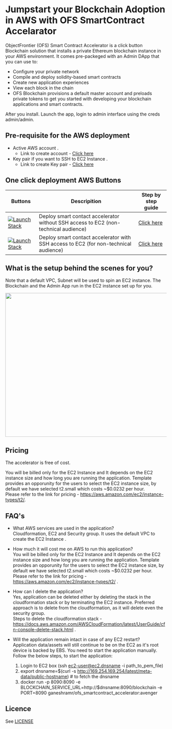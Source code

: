 # Jumpstart your Blockchain Adoption in AWS with OFS SmartContract Accelarator

ObjectFrontier (OFS) Smart Contract Accelerator is a click button Blockchain solution that installs a private Ethereum blockchain instance in your AWS environment. It comes pre-packeged with an Admin DApp that you can use to:

- Configure your private network
- Compile and deploy solidity-based smart contracts
- Create new application experiences
- View each block in the chain
- OFS Blockchain provisions a default master account and preloads private tokens to get you started with developing your blockchain applications and smart contracts.

After you install. Launch the app, login to admin interface using the creds admin/admin.

## Pre-requisite for the AWS deployment
- Active AWS account .  
    - Link to create account - <a href="https://aws.amazon.com/premiumsupport/knowledge-center/create-and-activate-aws-account/" target="_blank">Click here</a> 
- Key pair if you want to SSH to EC2 Instance . 
    - Link to create Key pair - <a href="https://docs.aws.amazon.com/AWSEC2/latest/UserGuide/ec2-key-pairs.html" target="_blank"> Click here</a>
    
## One click deployment AWS Buttons

| Buttons    | Descripition | Step by step guide | 
| ------------- | ------------- |------------- |
| <a href="https://console.aws.amazon.com/cloudformation/home?region=us-east-1#/stacks/new?stackName=BCAccelerator&amp;templateURL=https://s3.amazonaws.com/bcacclerator-deployment/oneclickdeployment.json" target="_blank"><span class="inlinemediaobject"><img alt="Launch Stack" src="https://docs.aws.amazon.com/AWSCloudFormation/latest/UserGuide/images/cloudformation-launch-stack-button.png"></a>  | Deploy smart contact accelerator without SSH access to EC2 (non-technical audience)  | <a href="https://s3.amazonaws.com/bcacclerator-deployment/Smartcontract-Accelerator+deployment+guide.pdf" target="_blank"> Click here</a> |
| <a href="https://console.aws.amazon.com/cloudformation/home?region=us-east-1#/stacks/new?stackName=BCAccelerator&amp;templateURL=https://s3.amazonaws.com/bcacclerator-deployment/oneclickdeployment-ssh.json" target="_blank"><span class="inlinemediaobject"><img alt="Launch Stack" src="https://docs.aws.amazon.com/AWSCloudFormation/latest/UserGuide/images/cloudformation-launch-stack-button.png"></a>  | Deploy smart contact accelerator with SSH access to EC2 (for non-technical audience) | <a href="https://s3.amazonaws.com/bcacclerator-deployment/Smartcontract-Accelerator+deployment+guide.pdf" target="_blank"> Click here</a> |



## What is the setup behind the scenes for you?

Note that a default VPC, Subnet will be used to spin an EC2 instance. The Blockchain and the Admin App run in the EC2 instance set up for you.

<img src="https://github.com/objectfrontiergit/smart-contract-accelerator/blob/master/aws/images/AWS.svg" width="750" height="450" />

## Pricing

The accelerator is free of cost. 

You will be billed only for the EC2 Instance and It depends on the EC2 instance size and how long you are running the application. Template provides an opporunity for the users to select the EC2 instance size, by default we have selected t2.small which costs ~$0.0232 per hour.  
Please refer to the link for pricing - https://aws.amazon.com/ec2/instance-types/t2/.

## FAQ's  
  
- What AWS services are used in the application?  
Cloudformation, EC2 and Security group. It uses the default VPC to create the EC2 Instance . 
  
- How much it will cost me on AWS to run this application?  
You will be billed only for the EC2 Instance and It depends on the EC2 instance size and how long you are running the application. Template provides an opporunity for the users to select the EC2 instance size, by default we have selected t2.small which costs ~$0.0232 per hour.  
Please refer to the link for pricing - https://aws.amazon.com/ec2/instance-types/t2/ . 
  
- How can I delete the application?  
Yes, application can be deleted either by deleting the stack in the cloudformation stack or by terminating the EC2 instance. Preferred approach is to delete from the cloudformation, as it will delete even the security group.  
Steps to delete the cloudformation stack - https://docs.aws.amazon.com/AWSCloudFormation/latest/UserGuide/cfn-console-delete-stack.html . 

- Will the application remain intact in case of any EC2 restart?  
Application data/assets will still continue to be on the EC2 as it's root device is backed by EBS. You need to start the application manually.   
Follow the below steps, to start the application:
    1. Login to EC2 box (ssh ec2-user@ec2.dnsname -i path_to_pem_file)
    2. export dnsname=$(curl -s http://169.254.169.254/latest/meta-data/public-hostname)  # to fetch the dnsname
    3. docker run -p 8090:8090 -e BLOCKCHAIN_SERVICE_URL=http://$dnsname:8090/blockchain -e PORT=8090 ganeshramr/ofs_smartcontract_accelerator:avenger


## Licence    

See [LICENSE](LICENSE) 






